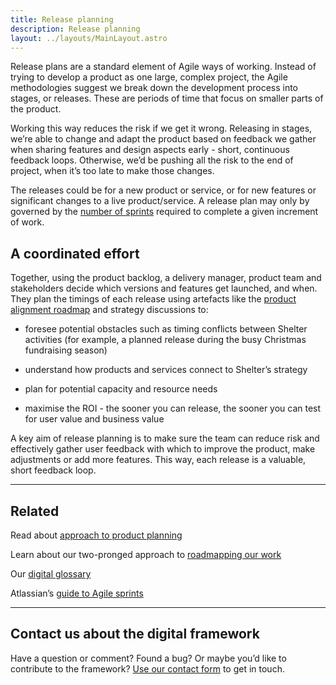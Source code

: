```yaml
---
title: Release planning
description: Release planning
layout: ../layouts/MainLayout.astro
---
```


Release plans are a standard element of Agile ways of working. Instead of trying to develop a product as one large, complex project, the Agile methodologies suggest we break down the development process into stages, or releases. These are periods of time that focus on smaller parts of the product.

Working this way reduces the risk if we get it wrong. Releasing in stages, we’re able to change and adapt the product based on feedback we gather when sharing features and design aspects early - short, continuous feedback loops. Otherwise, we’d be pushing all the risk to the end of project, when it’s too late to make those changes.

The releases could be for a new product or service, or for new features or significant changes to a live product/service. A release plan may only by governed by the [number of sprints](The-product-planning-approach_936935511.html) required to complete a given increment of work.

A coordinated effort
--------------------

Together, using the product backlog, a delivery manager, product team and stakeholders decide which versions and features get launched, and when. They plan the timings of each release using artefacts like the [product alignment roadmap](Roadmapping_936935546.html) and strategy discussions to:

*   foresee potential obstacles such as timing conflicts between Shelter activities (for example, a planned release during the busy Christmas fundraising season)
    
*   understand how products and services connect to Shelter’s strategy
    
*   plan for potential capacity and resource needs
    
*   maximise the ROI - the sooner you can release, the sooner you can test for user value and business value
    

A key aim of release planning is to make sure the team can reduce risk and effectively gather user feedback with which to improve the product, make adjustments or add more features. This way, each release is a valuable, short feedback loop.

* * *

Related
-------

Read about [approach to product planning](The-product-planning-approach_936935511.html)

Learn about our two-pronged approach to [roadmapping our work](Roadmapping_936935546.html)

Our [digital glossary](https://shelteruk.atlassian.net/wiki/spaces/GTS/pages/712245258)

Atlassian’s [guide to Agile sprints](https://www.atlassian.com/agile/scrum/sprints)

* * *

Contact us about the digital framework
--------------------------------------

Have a question or comment? Found a bug? Or maybe you’d like to contribute to the framework? [Use our contact form](https://england.shelter.org.uk/contact_us_about_the_digital_framework) to get in touch.
